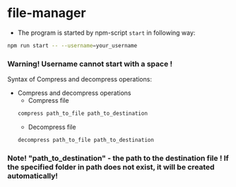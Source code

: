# file-manager

- The program is started by npm-script `start` in following way:
```bash
npm run start -- --username=your_username
```
### Warning! Username cannot start with a space !

Syntax of Compress and decompress operations:

- Compress and decompress operations  
    - Compress file 
    ```bash
    compress path_to_file path_to_destination
    ```
    - Decompress file  
    ```bash
    decompress path_to_file path_to_destination
### Note! "path_to_destination" - the path to the destination file ! If the specified folder in path does not exist, it will be created automatically!
